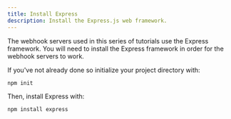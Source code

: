 ```yaml
---
title: Install Express
description: Install the Express.js web framework. 
---
```


The webhook servers used in this series of tutorials use the Express framework. You will need to install the Express framework in order for the webhook servers to work.

If you've not already done so initialize your project directory with:

```
npm init
```

Then, install Express with:

```
npm install express
```
